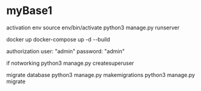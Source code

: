 # myBase1
activation env
  source env/bin/activate
  python3 manage.py runserver

docker up
  docker-compose up -d --build
  
authorization
  user: "admin"
  password: "admin"
  
  if notworking
    python3 manage.py createsuperuser
  
  
migrate database
  python3 manage.py makemigrations
  python3 manage.py migrate
